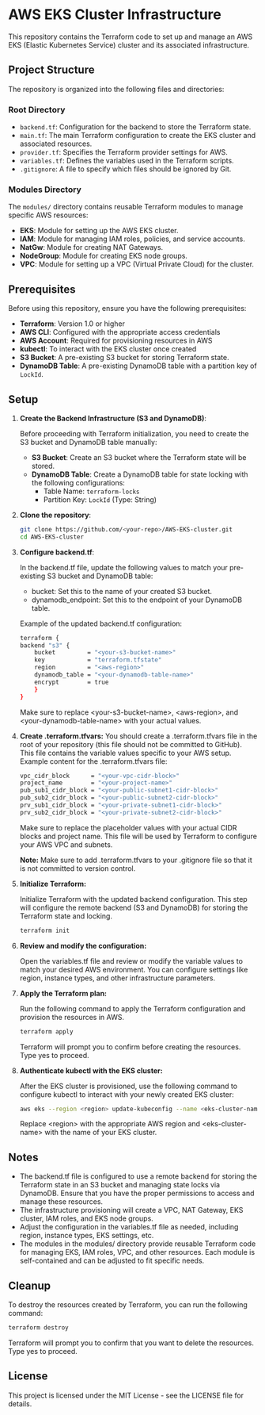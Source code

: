 # AWS EKS Cluster Infrastructure

This repository contains the Terraform code to set up and manage an AWS EKS (Elastic Kubernetes Service) cluster and its associated infrastructure.

## Project Structure

The repository is organized into the following files and directories:

### Root Directory

- `backend.tf`: Configuration for the backend to store the Terraform state.
- `main.tf`: The main Terraform configuration to create the EKS cluster and associated resources.
- `provider.tf`: Specifies the Terraform provider settings for AWS.
- `variables.tf`: Defines the variables used in the Terraform scripts.
- `.gitignore`: A file to specify which files should be ignored by Git.

### Modules Directory

The `modules/` directory contains reusable Terraform modules to manage specific AWS resources:

- **EKS**: Module for setting up the AWS EKS cluster.
- **IAM**: Module for managing IAM roles, policies, and service accounts.
- **NatGw**: Module for creating NAT Gateways.
- **NodeGroup**: Module for creating EKS node groups.
- **VPC**: Module for setting up a VPC (Virtual Private Cloud) for the cluster.

## Prerequisites

Before using this repository, ensure you have the following prerequisites:

- **Terraform**: Version 1.0 or higher
- **AWS CLI**: Configured with the appropriate access credentials
- **AWS Account**: Required for provisioning resources in AWS
- **kubectl**: To interact with the EKS cluster once created
- **S3 Bucket**: A pre-existing S3 bucket for storing Terraform state.
- **DynamoDB Table**: A pre-existing DynamoDB table with a partition key of `LockId`.

## Setup

1. **Create the Backend Infrastructure (S3 and DynamoDB)**:

   Before proceeding with Terraform initialization, you need to create the S3 bucket and DynamoDB table manually:

   - **S3 Bucket**: Create an S3 bucket where the Terraform state will be stored.
   - **DynamoDB Table**: Create a DynamoDB table for state locking with the following configurations:
     - Table Name: `terraform-locks`
     - Partition Key: `LockId` (Type: String)

2. **Clone the repository**:

   ```bash
   git clone https://github.com/<your-repo>/AWS-EKS-cluster.git
   cd AWS-EKS-cluster
   ```

3. **Configure backend.tf**:

    In the backend.tf file, update the following values to match your pre-existing S3 bucket and DynamoDB table:

    * bucket: Set this to the name of your created S3 bucket.
    * dynamodb_endpoint: Set this to the endpoint of your DynamoDB table.

    Example of the updated backend.tf configuration:

    ```bash
    terraform {
    backend "s3" {
        bucket         = "<your-s3-bucket-name>"
        key            = "terraform.tfstate"
        region         = "<aws-region>"
        dynamodb_table = "<your-dynamodb-table-name>"
        encrypt        = true
        }
    }
    ```
    Make sure to replace \<your-s3-bucket-name>, \<aws-region>, and \<your-dynamodb-table-name> with your actual values.


4. **Create .terraform.tfvars:**
    You should create a .terraform.tfvars file in the root of your repository (this file should not be committed to GitHub). This file contains the variable values specific to your AWS setup.
    Example content for the .terraform.tfvars file:

    ```bash
    vpc_cidr_block      = "<your-vpc-cidr-block>"
    project_name        = "<your-project-name>"
    pub_sub1_cidr_block = "<your-public-subnet1-cidr-block>"
    pub_sub2_cidr_block = "<your-public-subnet2-cidr-block>"
    prv_sub1_cidr_block = "<your-private-subnet1-cidr-block>"
    prv_sub2_cidr_block = "<your-private-subnet2-cidr-block>"
    ```
    Make sure to replace the placeholder values with your actual CIDR blocks and project name. This file will be used by Terraform to configure your AWS VPC and subnets.

    **Note:** Make sure to add .terraform.tfvars to your .gitignore file so that it is not committed to version control.

5. **Initialize Terraform:**

    Initialize Terraform with the updated backend configuration. This step will configure the remote backend (S3 and DynamoDB) for storing the Terraform state and locking.

    ```bash
    terraform init
    ```
6. **Review and modify the configuration:**

    Open the variables.tf file and review or modify the variable values to match your desired AWS environment. You can configure settings like region, instance types, and other infrastructure parameters.

7. **Apply the Terraform plan:**

    Run the following command to apply the Terraform configuration and provision the resources in AWS.

    ```bash
    terraform apply
    ```
    Terraform will prompt you to confirm before creating the resources. Type yes to proceed.

8. **Authenticate kubectl with the EKS cluster:**

    After the EKS cluster is provisioned, use the following command to configure kubectl to interact with your newly created EKS cluster:

    ```bash
    aws eks --region <region> update-kubeconfig --name <eks-cluster-name>
    ```
    Replace \<region> with the appropriate AWS region and \<eks-cluster-name> with the name of your EKS cluster.

## Notes
* The backend.tf file is configured to use a remote backend for storing the Terraform state in an S3 bucket and managing state locks via DynamoDB. Ensure that you have the proper permissions to access and manage these resources.
* The infrastructure provisioning will create a VPC, NAT Gateway, EKS cluster, IAM roles, and EKS node groups.
* Adjust the configuration in the variables.tf file as needed, including region, instance types, EKS settings, etc.
* The modules in the modules/ directory provide reusable Terraform code for managing EKS, IAM roles, VPC, and other resources. Each module is self-contained and can be adjusted to fit specific needs.

## Cleanup
To destroy the resources created by Terraform, you can run the following command:

```bash
terraform destroy
```
Terraform will prompt you to confirm that you want to delete the resources. Type yes to proceed.

## License
This project is licensed under the MIT License - see the LICENSE file for details.